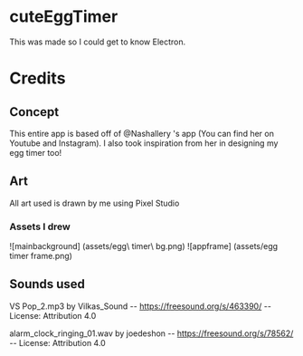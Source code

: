 # cuteEggTimer

This was made so I could get to know Electron.

# Credits

## Concept

This entire app is based off of @Nashallery 's app (You can find her on Youtube and Instagram). I also took inspiration from her in designing my egg timer too!

## Art

All art used is drawn by me using Pixel Studio

### Assets I drew

![mainbackground] (assets/egg\ timer\ bg.png)
![appframe] (assets/egg timer frame.png)

## Sounds used

VS Pop_2.mp3 by Vilkas_Sound -- https://freesound.org/s/463390/ -- License: Attribution 4.0

alarm_clock_ringing_01.wav by joedeshon -- https://freesound.org/s/78562/ -- License: Attribution 4.0
